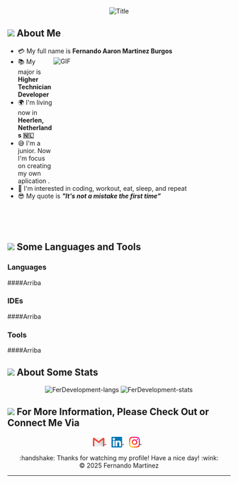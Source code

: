<div align="center">
  <img src="https://readme-typing-svg.herokuapp.com?font=Architects+Daughter&color=%2338C2FF&size=50&center=true&vCenter=true&height=60&width=600&lines=I'm+Fernando+Martinez+%3C3;Welcome+to+my+profile!" alt="Title"></img>
</div>


## <img src="https://raw.githubusercontent.com/nixin72/nixin72/master/wave.gif" width="50px"></img> About Me

- :credit_card: My full name is **Fernando Aaron Martinez Burgos** <img align="right" height="270px" width="400" alt="GIF" src="https://i.pinimg.com/originals/e4/26/70/e426702edf874b181aced1e2fa5c6cde.gif" />
- :books: My major is **Higher Technician Developer**
- :earth_africa: I'm living now in **Heerlen, Netherlands 🇳🇱**
- :sweat_smile: I'm a junior. Now I'm focus on creating my own aplication .
- :monocle_face: I'm interested in coding, workout, eat, sleep, and repeat
- :sunglasses: My quote is ***"It's not a mistake the first time"*** 
<br>
<br>
<br>

## <img src="https://media2.giphy.com/media/QssGEmpkyEOhBCb7e1/giphy.gif?cid=ecf05e47a0n3gi1bfqntqmob8g9aid1oyj2wr3ds3mg700bl&rid=giphy.gif" width="50px"> Some Languages and Tools
  ### Languages
  ####Arriba
  ### IDEs
  ####Arriba
  ### Tools
  ####Arriba

## <img src="https://media0.giphy.com/media/cNZqrH5IzOG0xrlWks/giphy.gif?cid=ecf05e47map255q427en9uprqc1sb0unjq5k4fnqg5pmhhs4&rid=giphy.gif&ct=s" width="50px"> About Some Stats
<div align="center">
<img height="140em" src="https://github-readme-stats.vercel.app/api/top-langs/?username=FerDevelopment&layout=compact&show_icon=true&theme=algolia" alt="FerDevelopment-langs"/>
<img height="140em" src="https://github-readme-stats.vercel.app/api/?username=FerDevelopment&layout=compact&show_icon=true&theme=algolia" alt="FerDevelopment-stats"/>
</div>

## <img src='https://raw.githubusercontent.com/ShahriarShafin/ShahriarShafin/main/Assets/handshake.gif' width="80px"> For More Information, Please Check Out or Connect Me Via
<p align="center">
  <a href="mailto:fernandoaaronmb@gmail.com" >
    <img align="center" alt="TienHuynh-TN | Gmail" width="26px" src="https://github.com/SatYu26/SatYu26/blob/master/Assets/Gmail.svg" />
  </a> &nbsp;&nbsp;
  
  <a href="https://www.linkedin.com/in/fer-developer/" target="_blank">
    <img align="center" alt="Fernando linked in | Linkedin" width="24px" src="https://github.com/SatYu26/SatYu26/blob/master/Assets/Linkedin.svg" />
  </a> &nbsp;&nbsp;
  
  <a href="https://www.instagram.com/fer_developer/" target="_blank">
    <img align="center" alt="TienHuynh-TN | Instagram" width="24px" src="https://github.com/SatYu26/SatYu26/blob/master/Assets/Instagram.svg" />
  </a> &nbsp;&nbsp;
  

<div align="center">
  :handshake: Thanks for watching my profile! Have a nice day! :wink: <br/>
  &copy; 2025 Fernando Martinez
</div>

------



